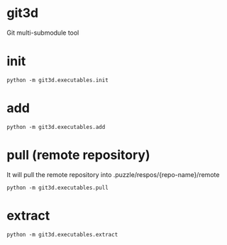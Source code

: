 # git3d
Git multi-submodule tool

# init
```
python -m git3d.executables.init
```

# add
```
python -m git3d.executables.add
```

# pull (remote repository)
It will pull the remote repository into .puzzle/respos/{repo-name}/remote
```
python -m git3d.executables.pull
```

# extract
```
python -m git3d.executables.extract
```